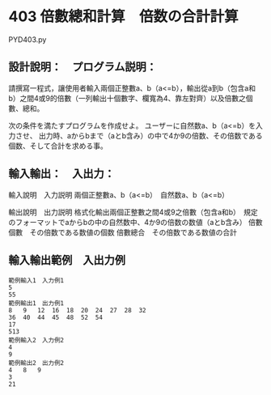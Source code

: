 # 403 倍數總和計算　倍数の合計計算
PYD403.py
## 設計說明：　プログラム説明：
請撰寫一程式，讓使用者輸入兩個正整數a、b（a<=b），輸出從a到b（包含a和b）之間4或9的倍數（一列輸出十個數字、欄寬為4、靠左對齊）以及倍數之個數、總和。

次の条件を満たすプログラムを作成せよ。
ユーザーに自然数a、b（a<=b）を入力させ、
出力時、aからbまで（aとb含み）の中で4か9の倍数、その倍数である個数、そして合計を求める事。


## 輸入輸出：　入出力：
輸入說明　入力説明
兩個正整數a、b（a<=b）　自然数a、b（a<=b）

輸出說明　出力説明
格式化輸出兩個正整數之間4或9之倍數（包含a和b）　規定のフォーマットでaからbの中の自然数中、4か9の倍数の数値（aとb含み）
倍數個數　その倍数である数値の個数
倍數總合　その倍数である数値の合計

## 輸入輸出範例　入出力例
```
範例輸入1　入力例1
5
55
範例輸出1　出力例1
8   9   12  16  18  20  24  27  28  32  
36  40  44  45  48  52  54  
17
513
範例輸入2　入力例2
4
9
範例輸出2　出力例2
4   8   9   
3
21
```
